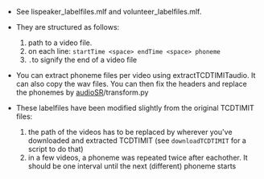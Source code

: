 - See lispeaker_labelfiles.mlf and volunteer_labelfiles.mlf.  
- They are structured as follows:  
    1. path to a video file.  
    2. on each line: `startTime <space> endTime <space> phoneme`  
    3. `.`to signify the end of a video file  

- You can extract phoneme files per video using extractTCDTIMITaudio. It can also copy the wav files.  You can then fix the headers and replace the phonemes by [audioSR](https://github.com/matthijsvk/multimodalSR/tree/master/code/audioSR)/transform.py

- These labelfiles have been modified slightly from the original TCDTIMIT files:  
    1. the path of the videos has to be replaced by wherever you've downloaded and extracted TCDTIMIT (see `downloadTCDTIMIT` for a script to do that)  
    1. in a few videos, a phoneme was repeated twice after eachother. It should be one interval until the next (different) phoneme starts